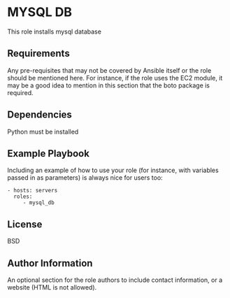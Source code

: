 MYSQL DB
=========

This role installs mysql database

Requirements
------------

Any pre-requisites that may not be covered by Ansible itself or the role should be mentioned here. For instance, if the role uses the EC2 module, it may be a good idea to mention in this section that the boto package is required.


Dependencies
------------

Python must be installed

Example Playbook
----------------

Including an example of how to use your role (for instance, with variables passed in as parameters) is always nice for users too:

    - hosts: servers
      roles:
         - mysql_db

License
-------

BSD

Author Information
------------------

An optional section for the role authors to include contact information, or a website (HTML is not allowed).

